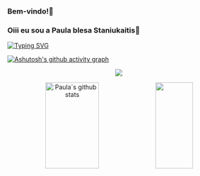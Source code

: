 ### Bem-vindo!🦋
### Oiii eu sou a Paula blesa Staniukaitis💜 

[![Typing SVG](https://readme-typing-svg.herokuapp.com/?color=6A5ACD&size=35&center=true&vCenter=true&width=1000&lines=HELLO,+My+name+is+Paula+Blesa+🤍;I'm+18+years+old;I'm+from+Brazil;Be+Welcome!+:%29)](https://git.io/typing-svg)

[![Ashutosh's github activity graph](https://github-readme-activity-graph.cyclic.app/graph?username=StaniukaitisPaula&bg_color=e6e6fa&color=2f0778&line=8231c4&point=403786&area=true&hide_border=true)](https://github.com/ashutosh00710/github-readme-activity-graph)

<p align="center">
  <img src="https://github-profile-trophy.vercel.app/?username=StaniukaitisPaula&theme=discord&row=2&no-bg=true&column=3&margin-w=15&margin-h=15" />
</p>

<div align="center">  
  <img width="49%" height="195px" src="https://github-readme-stats.vercel.app/api?username=StaniukaitisPaula&show_icons=true&count_private=true&hide_border=true&title_color=6A5ACD&icon_color=7B68EE&text_color=7B68EE&bg_color=E6E6FA" alt="Paula´s github stats" /> 
  <img width="41%" height="195px" src="https://github-readme-stats.vercel.app/api/top-langs/?username=StaniukaitisPaula&layout=compact&hide_border=true&title_color=836FFF&text_color=6A5ACD&bg_color=E6E6FA" />
</div>
